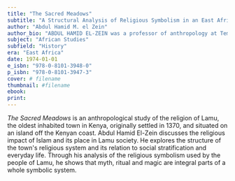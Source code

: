 ```yaml
---
title: "The Sacred Meadows"
subtitle: "A Structural Analysis of Religious Symbolism in an East African Town"
author: "Abdul Hamid M. el Zein"
author_bio: "ABDUL HAMID EL-ZEIN was a professor of anthropology at Temple University and a member of the Institute for Advanced Study."
subject: "African Studies"
subfield: "History"
era: "East Africa"
date: 1974-01-01
e_isbn: "978-0-8101-3948-0"
p_isbn: "978-0-8101-3947-3"
cover: # filename
thumbnail: #filename
ebook:
print:
---
```

_The Sacred Meadows_ is an anthropological study of the religion of Lamu, the oldest inhabited town in Kenya, originally settled in 1370, and situated on an island off the Kenyan coast. Abdul Hamid El-Zein discusses the religious impact of Islam and its place in Lamu society. He explores the structure of the town's religious system and its relation to social stratification and everyday life. Through his analysis of the religious symbolism used by the people of Lamu, he shows that myth, ritual and magic are integral parts of a whole symbolic system.
